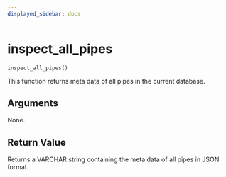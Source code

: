 ```yaml
---
displayed_sidebar: docs
---
```


# inspect_all_pipes

`inspect_all_pipes()`

This function returns meta data of all pipes in the current database.

## Arguments

None.

## Return Value

Returns a VARCHAR string containing the meta data of all pipes in JSON format.

